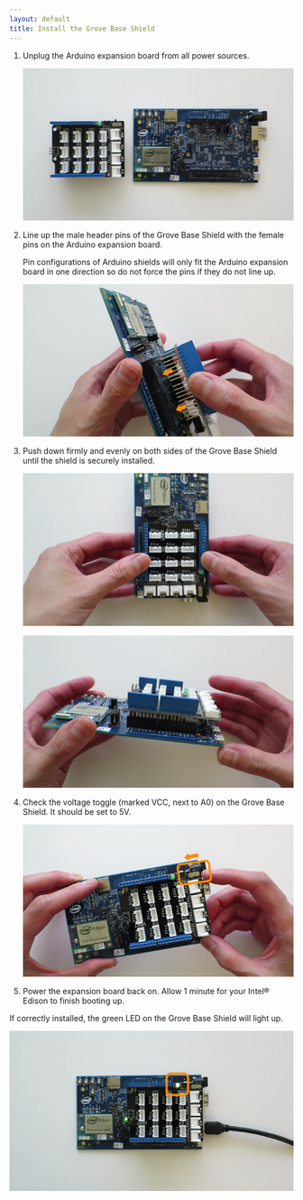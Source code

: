 ```yaml
---
layout: default
title: Install the Grove Base Shield
---
```


1. Unplug the Arduino expansion board from all power sources.

    ![Grove Base Shield with unplugged Intel® Edison](images/grove_base_shield_with_intel_edison.jpg)

2. Line up the male header pins of the Grove Base Shield with the female pins on the Arduino expansion board. 

    Pin configurations of Arduino shields will only fit the Arduino expansion board in one direction so do not force the pins if they do not line up.

    ![Lining up the header pins](images/base_shield-align_pins.jpg)

3. Push down firmly and evenly on both sides of the Grove Base Shield until the shield is securely installed.

    ![Pushing down on Grove Base Shield](images/base_shield-press_down.jpg)

    ![Grove Base Shield installed](images/install_base_shield-sampleframe.jpg)

4. Check the voltage toggle (marked VCC, next to A0) on the Grove Base Shield. It should be set to 5V. 

    ![Voltage toggle set to 5V](images/base_shield-voltage_toggle.jpg)

5. Power the expansion board back on. Allow 1 minute for your Intel® Edison to finish booting up.

<div class="callout done" markdown="1">
If correctly installed, the green LED on the Grove Base Shield will light up.

![Green LED on Grove Base Shield](images/base_shield-green_led.jpg)
</div>